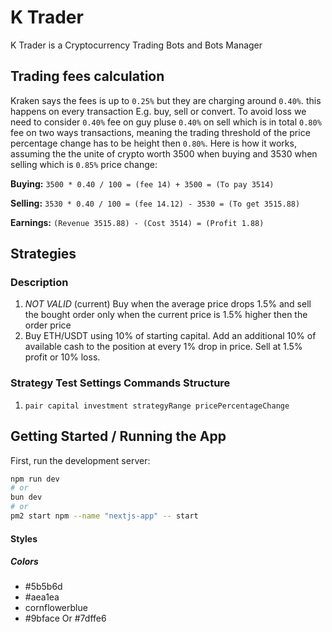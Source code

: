 # K Trader

K Trader is a Cryptocurrency Trading Bots and Bots Manager

## Trading fees calculation

Kraken says the fees is up to `0.25%` but they are charging around `0.40%`. this happens on every transaction E.g. buy, sell or convert. To avoid loss we need to consider `0.40%` fee on guy pluse `0.40%` on sell which is in total `0.80%` fee on two ways transactions, meaning the trading threshold of the price percentage change has to be height then `0.80%`. Here is how it works, assuming the the unite of crypto worth 3500 when buying and 3530 when selling which is `0.85%` price change:

**Buying:** `3500 * 0.40 / 100 = (fee 14) + 3500 = (To pay 3514)`

**Selling:** `3530 * 0.40 / 100 = (fee 14.12) - 3530 = (To get 3515.88)`

**Earnings:** `(Revenue 3515.88) - (Cost 3514) = (Profit 1.88)`

## Strategies

### Description

1. _NOT VALID_ (current) Buy when the average price drops 1.5% and sell the bought order only when the current price is 1.5% higher then the order price
1. Buy ETH/USDT using 10% of starting capital. Add an additional 10% of available cash to the position at every 1% drop in price. Sell at 1.5% profit or 10% loss.

### Strategy Test Settings Commands Structure

1. `pair capital investment strategyRange pricePercentageChange`

## Getting Started / Running the App

First, run the development server:

```bash
npm run dev
# or
bun dev
# or
pm2 start npm --name "nextjs-app" -- start
```

#### Styles

##### Colors

- #5b5b6d
- #aea1ea
- cornflowerblue
- #9bface Or #7dffe6
